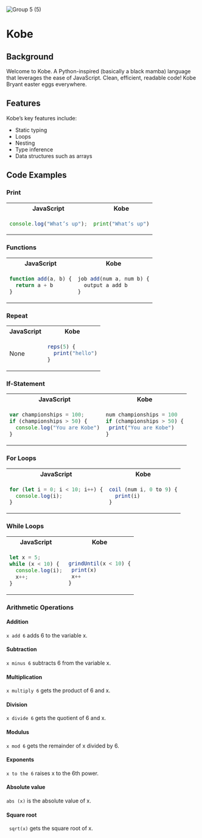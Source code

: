 ![Group 5 (5)](https://user-images.githubusercontent.com/29997042/151932161-e30ed8e6-7721-49c5-81a5-d20aa46bdc70.png)

# Kobe

## Background

Welcome to Kobe. A Python-inspired (basically a black mamba) language that leverages the ease of JavaScript. Clean, efficient, readable code!
Kobe Bryant easter eggs everywhere.

## Features

Kobe’s key features include:

- Static typing
- Loops
- Nesting
- Type inference
- Data structures such as arrays

## Code Examples

### Print

<table>
<tr> <th>JavaScript</th><th>Kobe</th><tr>
</tr>

<td>

```javascript
console.log("What’s up");
```

</td>

<td>

```python
print("What’s up")
```

</td>
</table>

### Functions

<table>
<tr> <th>JavaScript</th><th>Kobe</th><tr>
</tr>

<td>

```javascript
function add(a, b) {
  return a + b
}
```

</td>

<td>
 
```javascript
job add(num a, num b) {
  output a add b
}
```

</td>
</table>

### Repeat

<table>
<tr> <th>JavaScript</th><th>Kobe</th><tr>
</tr>

<td>

None

</td>

<td>
  
```javascript
reps(5) {
  print("hello")
}
```

</td>
</table>

### If-Statement

<table>
<tr> <th>JavaScript</th><th>Kobe</th><tr>
</tr>

<td>

```javascript
var championships = 100;
if (championships > 50) {
  console.log("You are Kobe")
}
```

</td>

<td>
  
```javascript
num championships = 100
if (championships > 50) {
 print("You are Kobe")
}
```

</td>
</table>

### For Loops

<table>
<tr> <th>JavaScript</th><th>Kobe</th><tr>
</tr>

<td>

```javascript
for (let i = 0; i < 10; i++) {
  console.log(i);
}
```

</td>

<td>
  
```javascript
coil (num i, 0 to 9) {
  print(i)
}
```

</td>
</table>

### While Loops

<table>
<tr> <th>JavaScript</th><th>Kobe</th><tr>
</tr>

<td>

```javascript
let x = 5;
while (x < 10) {
  console.log(i);
  x++;
}
```

</td>

<td>

```javascript

grindUntil(x < 10) {
 print(x)
 x++
}
```

</td>
</table>

### Arithmetic Operations

#### Addition

`x add 6` adds 6 to the variable x.

#### Subtraction

`x minus 6` subtracts 6 from the variable x.

#### Multiplication

`x multiply 6` gets the product of 6 and x.

#### Division

`x divide 6` gets the quotient of 6 and x.

#### Modulus

`x mod 6` gets the remainder of x divided by 6.

#### Exponents

`x to the 6` raises x to the 6th power.

#### Absolute value

`abs (x)` is the absolute value of x.

#### Square root

` sqrt(x)` gets the square root of x.
